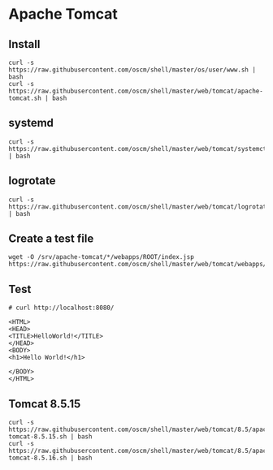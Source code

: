 Apache Tomcat
=====

Install
-----
	curl -s https://raw.githubusercontent.com/oscm/shell/master/os/user/www.sh | bash
	curl -s https://raw.githubusercontent.com/oscm/shell/master/web/tomcat/apache-tomcat.sh | bash

systemd
-----
	curl -s https://raw.githubusercontent.com/oscm/shell/master/web/tomcat/systemctl.sh | bash
	
logrotate
-----
	curl -s https://raw.githubusercontent.com/oscm/shell/master/web/tomcat/logrotate.d/compress | bash
	
Create a test file
-----
	wget -O /srv/apache-tomcat/*/webapps/ROOT/index.jsp https://raw.githubusercontent.com/oscm/shell/master/web/tomcat/webapps/ROOT/index.jsp

Test
-----
	# curl http://localhost:8080/

	<HTML>
	<HEAD>
	<TITLE>HelloWorld!</TITLE>
	</HEAD>
	<BODY>
	<h1>Hello World!</h1>

	</BODY>
	</HTML>

Tomcat 8.5.15
-----
	curl -s https://raw.githubusercontent.com/oscm/shell/master/web/tomcat/8.5/apache-tomcat-8.5.15.sh | bash
    curl -s https://raw.githubusercontent.com/oscm/shell/master/web/tomcat/8.5/apache-tomcat-8.5.16.sh | bash
